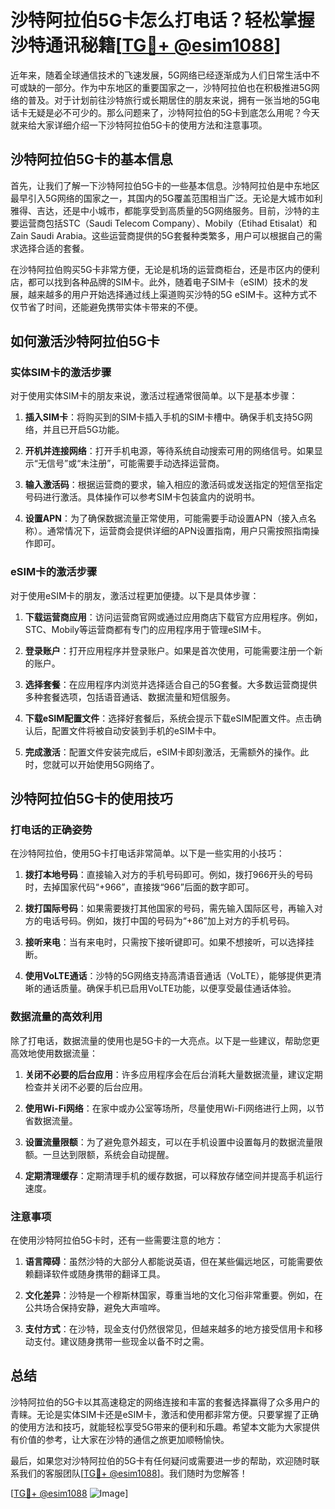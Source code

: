 # 沙特阿拉伯5G卡怎么打电话？轻松掌握沙特通讯秘籍[[TG💪+ @esim1088](https://t.me/s/esim1088)]

近年来，随着全球通信技术的飞速发展，5G网络已经逐渐成为人们日常生活中不可或缺的一部分。作为中东地区的重要国家之一，沙特阿拉伯也在积极推进5G网络的普及。对于计划前往沙特旅行或长期居住的朋友来说，拥有一张当地的5G电话卡无疑是必不可少的。那么问题来了，沙特阿拉伯的5G卡到底怎么用呢？今天就来给大家详细介绍一下沙特阿拉伯5G卡的使用方法和注意事项。

## 沙特阿拉伯5G卡的基本信息

首先，让我们了解一下沙特阿拉伯5G卡的一些基本信息。沙特阿拉伯是中东地区最早引入5G网络的国家之一，其国内的5G覆盖范围相当广泛。无论是大城市如利雅得、吉达，还是中小城市，都能享受到高质量的5G网络服务。目前，沙特的主要运营商包括STC（Saudi Telecom Company）、Mobily（Etihad Etisalat）和Zain Saudi Arabia。这些运营商提供的5G套餐种类繁多，用户可以根据自己的需求选择合适的套餐。

在沙特阿拉伯购买5G卡非常方便，无论是机场的运营商柜台，还是市区内的便利店，都可以找到各种品牌的SIM卡。此外，随着电子SIM卡（eSIM）技术的发展，越来越多的用户开始选择通过线上渠道购买沙特的5G eSIM卡。这种方式不仅节省了时间，还能避免携带实体卡带来的不便。

## 如何激活沙特阿拉伯5G卡

### 实体SIM卡的激活步骤

对于使用实体SIM卡的朋友来说，激活过程通常很简单。以下是基本步骤：

1. **插入SIM卡**：将购买到的SIM卡插入手机的SIM卡槽中。确保手机支持5G网络，并且已开启5G功能。
   
2. **开机并连接网络**：打开手机电源，等待系统自动搜索可用的网络信号。如果显示“无信号”或“未注册”，可能需要手动选择运营商。

3. **输入激活码**：根据运营商的要求，输入相应的激活码或发送指定的短信至指定号码进行激活。具体操作可以参考SIM卡包装盒内的说明书。

4. **设置APN**：为了确保数据流量正常使用，可能需要手动设置APN（接入点名称）。通常情况下，运营商会提供详细的APN设置指南，用户只需按照指南操作即可。

### eSIM卡的激活步骤

对于使用eSIM卡的朋友，激活过程更加便捷。以下是具体步骤：

1. **下载运营商应用**：访问运营商官网或通过应用商店下载官方应用程序。例如，STC、Mobily等运营商都有专门的应用程序用于管理eSIM卡。

2. **登录账户**：打开应用程序并登录账户。如果是首次使用，可能需要注册一个新的账户。

3. **选择套餐**：在应用程序内浏览并选择适合自己的5G套餐。大多数运营商提供多种套餐选项，包括语音通话、数据流量和短信服务。

4. **下载eSIM配置文件**：选择好套餐后，系统会提示下载eSIM配置文件。点击确认后，配置文件将被自动安装到手机的eSIM卡中。

5. **完成激活**：配置文件安装完成后，eSIM卡即刻激活，无需额外的操作。此时，您就可以开始使用5G网络了。

## 沙特阿拉伯5G卡的使用技巧

### 打电话的正确姿势

在沙特阿拉伯，使用5G卡打电话非常简单。以下是一些实用的小技巧：

1. **拨打本地号码**：直接输入对方的手机号码即可。例如，拨打966开头的号码时，去掉国家代码“+966”，直接拨“966”后面的数字即可。

2. **拨打国际号码**：如果需要拨打其他国家的号码，需先输入国际区号，再输入对方的电话号码。例如，拨打中国的号码为“+86”加上对方的手机号码。

3. **接听来电**：当有来电时，只需按下接听键即可。如果不想接听，可以选择挂断。

4. **使用VoLTE通话**：沙特的5G网络支持高清语音通话（VoLTE），能够提供更清晰的通话质量。确保手机已启用VoLTE功能，以便享受最佳通话体验。

### 数据流量的高效利用

除了打电话，数据流量的使用也是5G卡的一大亮点。以下是一些建议，帮助您更高效地使用数据流量：

1. **关闭不必要的后台应用**：许多应用程序会在后台消耗大量数据流量，建议定期检查并关闭不必要的后台应用。

2. **使用Wi-Fi网络**：在家中或办公室等场所，尽量使用Wi-Fi网络进行上网，以节省数据流量。

3. **设置流量限额**：为了避免意外超支，可以在手机设置中设置每月的数据流量限额。一旦达到限额，系统会自动提醒。

4. **定期清理缓存**：定期清理手机的缓存数据，可以释放存储空间并提高手机运行速度。

### 注意事项

在使用沙特阿拉伯5G卡时，还有一些需要注意的地方：

1. **语言障碍**：虽然沙特的大部分人都能说英语，但在某些偏远地区，可能需要依赖翻译软件或随身携带的翻译工具。

2. **文化差异**：沙特是一个穆斯林国家，尊重当地的文化习俗非常重要。例如，在公共场合保持安静，避免大声喧哗。

3. **支付方式**：在沙特，现金支付仍然很常见，但越来越多的地方接受信用卡和移动支付。建议随身携带一些现金以备不时之需。

## 总结

沙特阿拉伯的5G卡以其高速稳定的网络连接和丰富的套餐选择赢得了众多用户的青睐。无论是实体SIM卡还是eSIM卡，激活和使用都非常方便。只要掌握了正确的使用方法和技巧，就能轻松享受5G带来的便利和乐趣。希望本文能为大家提供有价值的参考，让大家在沙特的通信之旅更加顺畅愉快。

最后，如果您对沙特阿拉伯的5G卡有任何疑问或需要进一步的帮助，欢迎随时联系我们的客服团队[[TG💪+ @esim1088](https://t.me/s/esim1088)]。我们随时为您解答！

[[TG💪+ @esim1088](https://t.me/s/esim1088) ![Image](https://i.postimg.cc/4NQfJmqS/Snipaste-2025-05-13-00-14-12.png)]